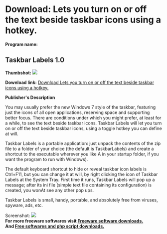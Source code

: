 # Download: Lets you turn on or off the text beside taskbar icons using a hotkey.

**Program name:**

## Taskbar Labels 1.0

  
**Thumbshot:** ![](http://www.freewarefiles.com/screenshot/taskbarlabels_md.jpg)   
  
**Download link:** [Download Lets you turn on or off the text beside taskbar icons using a hotkey.](http://freesoftwares.boysofts.com/Taskbar-Labels_program_84780.html)  
  


**Publisher's Description**  
  


You may usually prefer the new Windows 7 style of the taskbar, featuring just the icons of all open applications, reserving space and supporting better focus. There are conditions under which you might prefer, at least for a while, to see the text beside taskbar icons. Taskbar Labels will let you turn on or off the text beside taskbar icons, using a toggle hotkey you can define at will. 

Taskbar Labels is a portable application: just unpack the contents of the zip file to a folder of your choice (the default is TaskbarLabels) and create a shortcut to the executable wherever you like A in your startup folder, if you want the program to run with Windows).

The default keyboard shortcut to hide or reveal taskbar icon labels is Ctrl+F11, but you can change it at will, by right clicking the icon of Taskbar Labels at the System Tray. First time it runs, Taskbar Labels will pop up a message; after its ini file (simple text file containing its configuration) is created, you wonAt see any other pop ups.

Taskbar Labels is small, handy, portable, and absolutely free from viruses, spyware, ads, etc.

  
  
Screenshot: ![](http://www.freewarefiles.com/screenshot/taskbarlabels.jpg)   
**For more freeware softwares visit [Freeware software downloads.](http://freesoftwares.boysofts.com/)**   
**And [Free softwares and php script downloads.](http://www.boysofts.com/)**
